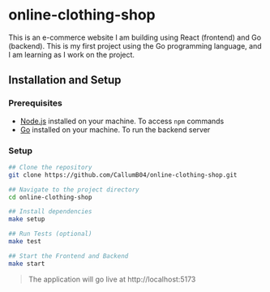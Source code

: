 # online-clothing-shop

This is an e-commerce website I am building using React (frontend) and Go (backend). This is my first project using the Go programming language, and I am learning as I work on the project.

## Installation and Setup

### Prerequisites

-   [Node.js](https://nodejs.org/) installed on your machine. To access `npm` commands
-   [Go](https://go.dev/) installed on your machine. To run the backend server

### Setup

```bash
## Clone the repository
git clone https://github.com/CallumB04/online-clothing-shop.git

## Navigate to the project directory
cd online-clothing-shop

## Install dependencies
make setup

## Run Tests (optional)
make test

## Start the Frontend and Backend
make start
```

> The application will go live at http://localhost:5173
